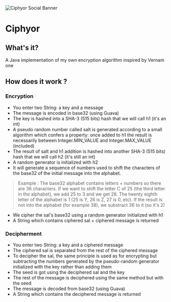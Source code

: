 ![Ciphyor Social Banner](https://zupimages.net/up/18/30/t9ab.jpg)
# Ciphyor

## What's it?
A Java implementation of my own encryption algorithm inspired by Vernam one

## How does it work ?

### Encryption
* You enter two String: a key and a message
* The message is encoded in base32 (using Guava)
* The key is hashed into a SHA-3 (515 bits) hash that we will call h1 (it's an int)
* A pseudo random number called salt is generated according to a small algorithm which confers a property: once added to h1 the result is necessarily between Integer.MIN_VALUE and Integer.MAX_VALUE (included)
* The result of salt and h1 addition is hashed into another SHA-3 (515 bits) hash that we will call h2 (it's still an int)
* A random generator is initialized with h2
* It will generate a sequence of numbers used to shift the characters of the base32 of the initial message into the alphabet.
> Example : The base32 alphabet contains letters + numbers so there are 36 characters. If we want to shift the letter C of 25 (the third letter in the alphabet), we add 25 to 3 and we get 28. The twenty eighth letter of the alphabet is 1 (25 is Y, 26 is Z, 27 is 0, etc). If the result is not into the alphabet (for example 38), we substract 36 to it (so it's 2)
* We cipher the sal's base32 using a random generator initialized with h1
* A String which contains ciphered sal +  ciphered message is returned 

### Decipherment
* You enter two String: a key and a ciphered message
* The ciphered sal is separated from the rest of the ciphered message
* To decipher the sal, the same principle is used as for encrypting but subtracting the numbers generated by the pseudo-random generator initialized with the key rather than adding them
* The seed is got using the deciphered sal and the key
* The rest of the message is deciphered using the same method but with the seed
* The message is decoded from base32 (using Guava)
* A String which contains the deciphered message is returned 
